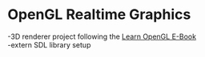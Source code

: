 # OpenGL Realtime Graphics
-3D renderer project following the [Learn OpenGL E-Book](https://learnopengl.com/) </br>
-extern SDL library setup
